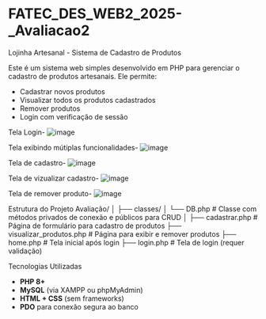 # FATEC_DES_WEB2_2025-_Avaliacao2

 Lojinha Artesanal - Sistema de Cadastro de Produtos

Este é um sistema web simples desenvolvido em PHP para gerenciar o cadastro de produtos artesanais. Ele permite:

- Cadastrar novos produtos
- Visualizar todos os produtos cadastrados
- Remover produtos
- Login com verificação de sessão


Tela Login-
  ![image](https://github.com/user-attachments/assets/c579a5fc-de2a-455a-8ad5-2fc7bff96f0f)

Tela exibindo mútiplas funcionalidades-
![image](https://github.com/user-attachments/assets/bde08a73-de9e-4c72-84c6-3c9de8ee459f)

Tela de cadastro-
![image](https://github.com/user-attachments/assets/535a39a6-ccb6-47eb-8ba3-64a37f6d9274)

Tela de vizualizar cadastro-
![image](https://github.com/user-attachments/assets/7d855c2e-65b2-4395-aa15-f297ce40eb0e)

Tela de remover produto-
![image](https://github.com/user-attachments/assets/4a27175c-403e-45dc-b313-a6a7304f0812)


Estrutura do Projeto
Avaliação/
│
├── classes/
│ └── DB.php # Classe com métodos privados de conexão e públicos para CRUD
│
├── cadastrar.php # Página de formulário para cadastro de produtos
├── visualizar_produtos.php # Página para exibir e remover produtos
├── home.php # Tela inicial após login
├── login.php # Tela de login (requer validação)

Tecnologias Utilizadas

- **PHP 8+**
- **MySQL** (via XAMPP ou phpMyAdmin)
- **HTML + CSS** (sem frameworks)
- **PDO** para conexão segura ao banco

  

